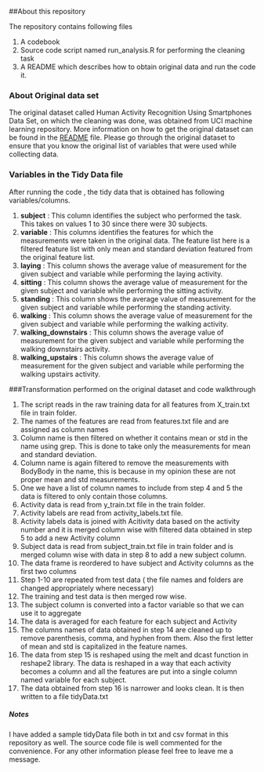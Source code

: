 ##About this repository

The repository contains following files 
1. A codebook
2. Source code script named run_analysis.R for performing the cleaning task
3. A README which describes how to obtain original data and run the code it.

### About Original data set
The original dataset called Human Activity Recognition Using Smartphones Data Set, on which the cleaning was done, was obtained from UCI machine learning repository. More information on how to get the original dataset can be found in the [README](https://github.com/gunjit3/CleaningData/blob/master/README.md) file. 
Please go through the original dataset to ensure that you know the original list of variables that were used while collecting data.

### Variables in the Tidy Data file
After running the code , the tidy data that is obtained has following variables/columns.

1. **subject** : This column identifies the subject who performed the task. This takes on values 1 to 30 since there were 30 subjects.
2. **variable** : This columns identifies the features for which the measurements were taken in the original data. The feature list here is a filtered feature list with only mean and standard deviation featured from the original feature list.
3. **laying** : This column shows the average value of measurement for the given subject and variable while performing the laying activity.
4. **sitting** : This column shows the average value of measurement for the given subject and variable while performing the sitting activity.
5. **standing** : This column shows the average value of measurement for the given subject and variable while performing the standing activity.
6. **walking** : This column shows the average value of measurement for the given subject and variable while performing the walking activity.
7. **walking_downstairs** : This column shows the average value of measurement for the given subject and variable while performing the walking downstairs activity.
8. **walking_upstairs** : This column shows the average value of measurement for the given subject and variable while performing the walking upstairs activity.


###Transformation performed on the original dataset and code walkthrough

1. The script reads in the raw training data for all features from X_train.txt file in train folder. 
2. The names of the features are read from features.txt file and are assigned as column names
3. Column name is then filtered on whether it contains mean or std in the name using grep. This is done to take only the measurements for mean and standard deviation. 
4. Column name is again filtered to remove the measurements with BodyBody in the name, this is because in my opinion these are not proper mean and std measurements.
5. One we have a list of column names to include from step 4 and 5 the data is filtered to only contain those columns.
6. Activity data is read from y_train.txt file in the train folder.
7. Activity labels are read from activity_labels.txt file.
8. Activity labels data is joined with Acitivity data based on the activity number and it is merged column wise with filtered data obtained in step 5 to add a new Activity column
9. Subject data is read from subject_train.txt file in train folder and is merged column wise with data in step 8 to add a new subject column.
10. The data frame is reordered to have subject and Activity columns as the first two columns
11. Step 1-10 are repeated from test data ( the file names and folders are changed appropriately where necessary)
12. The training and test data is then merged row wise.
13. The subject column is converted into a factor variable so that we can use it to aggregate
14. The data is averaged for each feature for each subject and Activity
15. The columns names of data obtained in step 14 are cleaned up to remove parenthesis, comma, and hyphen from them. Also the first letter of mean and std is capitalized in the feature names.
16. The data from step 15 is reshaped using the melt and dcast function in reshape2 library. The data is reshaped in a way that each activity becomes a column and all the features are put into a single column named variable for each subject.
17. The data obtained from step 16 is narrower and looks clean. It is then written to a file tidyData.txt

##### Notes
I have added a sample tidyData file both in txt and csv format in this repository as well. The source code file is well commented for the convenience.
For any other information please feel free to leave me a message.
